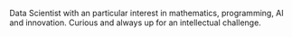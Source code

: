 Data Scientist with an particular interest in mathematics, programming, AI and innovation. Curious and always up for an intellectual challenge.

<!---
loic-genest/loic-genest is a ✨ special ✨ repository because its `README.md` (this file) appears on your GitHub profile.
You can click the Preview link to take a look at your changes.
--->
